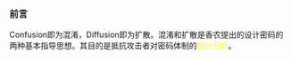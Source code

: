 ### 前言
Confusion即为混淆，Diffusion即为扩散。混淆和扩散是香农提出的设计密码的两种基本指导思想。其目的是抵抗攻击者对密码体制的<span style="color:yellow">统计分析</span>。
